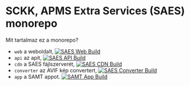 # SCKK, APMS Extra Services (SAES) monorepo

Mit tartalmaz ez a monorepo?

- `web` a weboldalt, [![SAES Web Build](https://github.com/SCKK-APMS-Dev/SAES/actions/workflows/build-web.yml/badge.svg)](https://github.com/SCKK-APMS-Dev/SAES/actions/workflows/build-web.yml)
- `api` az apit, [![SAES API Build](https://github.com/SCKK-APMS-Dev/SAES/actions/workflows/build-api.yml/badge.svg)](https://github.com/SCKK-APMS-Dev/SAES/actions/workflows/build-api.yml)
- `cdn` a SAES fájlszerverét, [![SAES CDN Build](https://github.com/SCKK-APMS-Dev/SAES/actions/workflows/build-cdn.yml/badge.svg)](https://github.com/SCKK-APMS-Dev/SAES/actions/workflows/build-cdn.yml)
- `converter` az AVIF kép convertert, [![SAES Converter Build](https://github.com/SCKK-APMS-Dev/SAES/actions/workflows/build-converter.yml/badge.svg)](https://github.com/SCKK-APMS-Dev/SAES/actions/workflows/build-converter.yml)
- `app` a SAMT appot. [![SAMT App Build](https://github.com/SCKK-APMS-Dev/SAES/actions/workflows/build-app.yml/badge.svg)](https://github.com/SCKK-APMS-Dev/SAES/actions/workflows/build-app.yml)